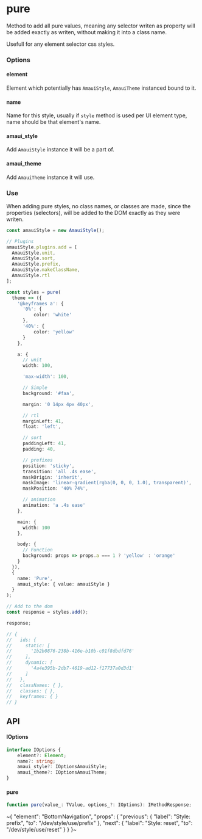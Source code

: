 
# pure

Method to add all pure values, meaning any selector writen as property will be added exactly as writen, without making it into a class name.

Usefull for any element selector css styles.

### Options

#### element

Element which potentially has `AmauiStyle`, `AmauiTheme` instanced bound to it.

#### name

Name for this style, usually if `style` method is used per UI element type, name should be that element's name.

#### amaui\_style

Add `AmauiStyle` instance it will be a part of.

#### amaui\_theme

Add `AmauiTheme` instance it will use.

### Use

When adding pure styles, no class names, or classes are made, since the properties (selectors), will be added to the DOM exactly as they were writen.

```ts
const amauiStyle = new AmauiStyle();

// Plugins
amauiStyle.plugins.add = [
  AmauiStyle.unit,
  AmauiStyle.sort,
  AmauiStyle.prefix,
  AmauiStyle.makeClassName,
  AmauiStyle.rtl
];

const styles = pure(
  theme => ({
    '@keyframes a': {
      '0%': {
          color: 'white'
      },
      '40%': {
          color: 'yellow'
      }
    },

    a: {
      // unit
      width: 100,

      'max-width': 100,

      // Simple
      background: '#faa',

      margin: '0 14px 4px 40px',

      // rtl
      marginLeft: 41,
      float: 'left',

      // sort
      paddingLeft: 41,
      padding: 40,

      // prefixes
      position: 'sticky',
      transition: 'all .4s ease',
      maskOrigin: 'inherit',
      maskImage: 'linear-gradient(rgba(0, 0, 0, 1.0), transparent)',
      maskPosition: '40% 74%',

      // animation
      animation: 'a .4s ease'
    },

    main: {
      width: 100
    },

    body: {
      // Function
      background: props => props.a === 1 ? 'yellow' : 'orange'
    }
  }),
  {
    name: 'Pure',
    amaui_style: { value: amauiStyle }
  }
);

// Add to the dom
const response = styles.add();

response;

// {
//   ids: {
//     static: [
//       '1b2b0876-238b-416e-b10b-c01f8dbdfd76'
//     ],
//     dynamic: [
//       '4a4e395b-2db7-4619-ad12-f17737a0d3d1'
//     ]
//   },
//   classNames: { },
//   classes: { },
//   keyframes: { }
// }
```

## API

#### IOptions

```ts
interface IOptions {
    element?: Element;
    name?: string;
    amaui_style?: IOptionsAmauiStyle;
    amaui_theme?: IOptionsAmauiTheme;
}
```

#### pure

```ts
function pure(value_: TValue, options_?: IOptions): IMethodResponse;
```


~{
  "element": "BottomNavigation",
  "props": {
    "previous": {
      "label": "Style: prefix",
      "to": "/dev/style/use/prefix"
    },
    "next": {
      "label": "Style: reset",
      "to": "/dev/style/use/reset"
    }
  }
}~
